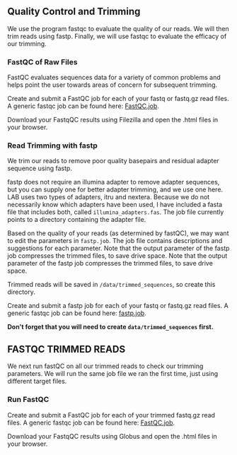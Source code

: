 ## Quality Control and Trimming
We use the program fastqc to evaluate the quality of our reads. We will then trim reads using fastp. Finally, we will use fastqc to evaluate the efficacy of our trimming.

### FastQC of Raw Files
FastQC evaluates sequences data for a variety of common problems and helps point the user towards areas of concern for subsequent trimming.

Create and submit a FastQC job for each of your fastq or fastq.gz read files.
A generic fastqc job can be found here: [FastQC.job](https://github.com/SmithsonianWorkshops/Genome_Skimming_Workshop_LAB_2024/blob/main/job_files/fastqc.job).

Download your FastqQC results using Filezilla and open the .html files in your browser.

### Read Trimming with fastp
We trim our reads to remove poor quality basepairs and residual adapter sequence using fastp.

fastp does not require an illumina adapter to remove adapter sequences, but you can supply one for better adapter trimming, and we use one here. LAB uses two types of adapters, itru and nextera. Because we do not necessarily know which adapters have been used, I have included a fasta file that includes both, called `illumina_adapters.fas`. The job file currently points to a directory containing the adapter file. 

Based on the quality of your reads (as determined by fastQC), we may want to edit the parameters in  `fastp.job`. The job file contains descriptions and suggestions for each parameter. Note that the output parameter of the fastp job compresses the trimmed files, to save drive space. Note that the output parameter of the fastp job compresses the trimmed files, to save drive space.

Trimmed reads will be saved in `/data/trimmed_sequences`, so create this directory. 

Create and submit a fastp job for each of your fastq or fastq.gz read files.
A generic fastqc job can be found here: [fastp.job](https://github.com/SmithsonianWorkshops/Genome_Skimming_Workshop_LAB_2024/blob/main/job_files/fastp.job). 

**Don't forget that you will need to create `data/trimmed_sequences` first.**

## FASTQC TRIMMED READS 
We next run fastQC on all our trimmed reads to check our trimming parameters. We will run the same job file we ran the first time, just using different target files.

### Run FastQC
Create and submit a FastQC job for each of your trimmed fastq.gz read files.
A generic fastqc job can be found here: [FastQC.job](https://github.com/SmithsonianWorkshops/Genome_Skimming_Workshop_LAB_2024/blob/main/job_files/fastqc.job).

Download your FastqQC results using Globus and open the .html files in your browser.
